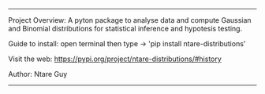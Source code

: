 -------------------------------------------------------------------------------------


Project Overview: 
A pyton package to analyse data and compute Gaussian and Binomial distributions for statistical inference and hypotesis testing. 

Guide to install:
open terminal then type -> 'pip install ntare-distributions'


Visit the web:
https://pypi.org/project/ntare-distributions/#history


Author: Ntare Guy



-------------------------------------------------------------------------------------

